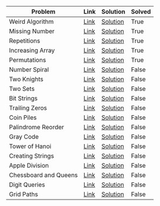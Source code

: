 | Problem               | Link                                         | Solution                                  | Solved   |
|-----------------------|----------------------------------------------|-------------------------------------------|----------|
| Weird Algorithm       | [Link](https://cses.fi/problemset/task/1068) | [Solution](./01_weird_algorithm.py)       | True     |
| Missing Number        | [Link](https://cses.fi/problemset/task/1083) | [Solution](./02_missing_number.py)        | True     |
| Repetitions           | [Link](https://cses.fi/problemset/task/1069) | [Solution](./03_repetitions.py)           | True     |
| Increasing Array      | [Link](https://cses.fi/problemset/task/1094) | [Solution](./04_increasing_array.py)      | True     |
| Permutations          | [Link](https://cses.fi/problemset/task/1070) | [Solution](./05_permutations.py)          | True     |
| Number Spiral         | [Link](https://cses.fi/problemset/task/1071) | [Solution](./06_number_spiral.py)         | False    |
| Two Knights           | [Link](https://cses.fi/problemset/task/1072) | [Solution](./07_two_knights.py)           | False    |
| Two Sets              | [Link](https://cses.fi/problemset/task/1092) | [Solution](./08_two_sets.py)              | False    |
| Bit Strings           | [Link](https://cses.fi/problemset/task/1617) | [Solution](./09_bit_strings.py)           | False    |
| Trailing Zeros        | [Link](https://cses.fi/problemset/task/1618) | [Solution](./10_trailing_zeros.py)        | False    |
| Coin Piles            | [Link](https://cses.fi/problemset/task/1754) | [Solution](./11_coin_piles.py)            | False    |
| Palindrome Reorder    | [Link](https://cses.fi/problemset/task/1755) | [Solution](./12_palindrome_reorder.py)    | False    |
| Gray Code             | [Link](https://cses.fi/problemset/task/2205) | [Solution](./13_gray_code.py)             | False    |
| Tower of Hanoi        | [Link](https://cses.fi/problemset/task/2165) | [Solution](./14_tower_of_hanoi.py)        | False    |
| Creating Strings      | [Link](https://cses.fi/problemset/task/1622) | [Solution](./15_creating_strings.py)      | False    |
| Apple Division        | [Link](https://cses.fi/problemset/task/1623) | [Solution](./16_apple_division.py)        | False    |
| Chessboard and Queens | [Link](https://cses.fi/problemset/task/1624) | [Solution](./17_chessboard_and_queens.py) | False    |
| Digit Queries         | [Link](https://cses.fi/problemset/task/2431) | [Solution](./18_digit_queries.py)         | False    |
| Grid Paths            | [Link](https://cses.fi/problemset/task/1625) | [Solution](./19_grid_paths.py)            | False    |